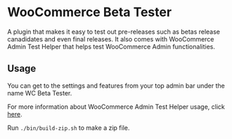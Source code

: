 # WooCommerce Beta Tester

A plugin that makes it easy to test out pre-releases such as betas release canadidates and even final releases. It also comes with WooCommerce Admin Test Helper that helps test WooCommerce Admin functionalities.

## Usage

You can get to the settings and features from your top admin bar under the name WC Beta Tester.

For more information about WooCommerce Admin Test Helper usage, click [here](./README-WC-ADMIN-TEST-HELPER.md).

Run `./bin/build-zip.sh` to make a zip file.
